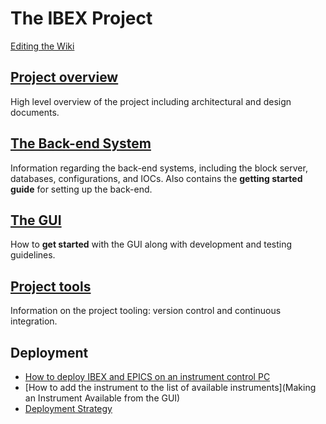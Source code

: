 # The IBEX Project #

[Editing the Wiki](Editing-the-Wiki)

## [Project overview](Project-Overview) ##

High level overview of the project including architectural and design documents.

## [The Back-end System](The-Backend-System) ##

Information regarding the back-end systems, including the block server, databases, configurations, and IOCs. Also contains the **getting started guide** for setting up the back-end.

## [The GUI](The-GUI)

How to **get started** with the GUI along with development and testing guidelines. 

## [Project tools](Project-tools)

Information on the project tooling: version control and continuous integration.

## Deployment
- [How to deploy IBEX and EPICS on an instrument control PC](Deployment-on-an-Instrument-Control-PC)
- [How to add the instrument to the list of available instruments](Making an Instrument Available from the GUI)
- [Deployment Strategy](Deployment-strategy)